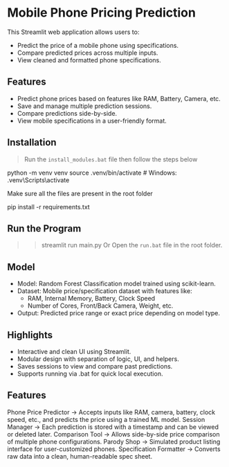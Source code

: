 # Mobile Phone Pricing Prediction

This Streamlit web application allows users to:
- Predict the price of a mobile phone using specifications.
- Compare predicted prices across multiple inputs.
- View cleaned and formatted phone specifications.

## Features

- Predict phone prices based on features like RAM, Battery, Camera, etc.
- Save and manage multiple prediction sessions.
- Compare predictions side-by-side.
- View mobile specifications in a user-friendly format.

## Installation

> Run the `install_modules.bat` file 
then follow the steps below

python -m venv venv
source .venv/bin/activate   # Windows: .venv\Scripts\activate

Make sure all the files are present in the root folder

pip install -r requirements.txt

## Run the Program
>> streamlit run main.py
Or
> Open the `run.bat` file in the root folder.

## Model

- Model: Random Forest Classification model trained using scikit-learn.
- Dataset: Mobile price/specification dataset with features like:
   - RAM, Internal Memory, Battery, Clock Speed
   - Number of Cores, Front/Back Camera, Weight, etc.
- Output: Predicted price range or exact price depending on model type.

## Highlights

- Interactive and clean UI using Streamlit.
- Modular design with separation of logic, UI, and helpers.
- Saves sessions to view and compare past predictions.
- Supports running via .bat for quick local execution.

## Features

Phone Price Predictor → Accepts inputs like RAM, camera, battery, clock speed, etc., and predicts the price using a trained ML model.
Session Manager → Each prediction is stored with a timestamp and can be viewed or deleted later.
Comparison Tool → Allows side-by-side price comparison of multiple phone configurations.
Parody Shop → Simulated product listing interface for user-customized phones.
Specification Formatter → Converts raw data into a clean, human-readable spec sheet.
